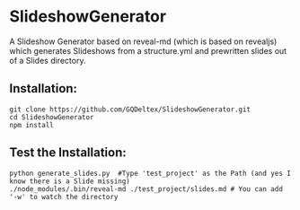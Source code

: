 # SlideshowGenerator
A Slideshow Generator based on reveal-md (which is based on revealjs) which generates Slideshows from a structure.yml and prewritten slides out of a Slides directory.

## Installation:
```
git clone https://github.com/GQDeltex/SlideshowGenerator.git
cd SlideshowGenerator
npm install
```
## Test the Installation:
```
python generate_slides.py  #Type 'test_project' as the Path (and yes I know there is a Slide missing)
./node_modules/.bin/reveal-md ./test_project/slides.md # You can add '-w' to watch the directory
```

